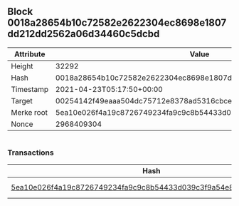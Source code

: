 ## Block 0018a28654b10c72582e2622304ec8698e1807dd212dd2562a06d34460c5dcbd

Attribute | Value
--- | ---
Height | 32292
Hash | 0018a28654b10c72582e2622304ec8698e1807dd212dd2562a06d34460c5dcbd
Timestamp | 2021-04-23T05:17:50+00:00
Target | 00254142f49eaaa504dc75712e8378ad5316cbcead634704b3734b6271167cc4
Merke root | 5ea10e026f4a19c8726749234fa9c9c8b54433d039c3f9a54e83e309929dce50
Nonce | 2968409304

```

```

### Transactions

Hash | Amount
--- | ---
[5ea10e026f4a19c8726749234fa9c9c8b54433d039c3f9a54e83e309929dce50](5ea10e026f4a19c8726749234fa9c9c8b54433d039c3f9a54e83e309929dce50.md) | 10.00000000 SKEPTI 
